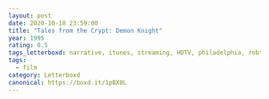 ```yaml
---
layout: post 
date: 2020-10-18 23:59:00
title: "Tales from the Crypt: Demon Knight"
year: 1995
rating: 0.5
tags_letterboxd: narrative, itunes, streaming, HDTV, philadelphia, robtober
tags:
  - film
category: Letterboxd
canonical: https://boxd.it/1pBX0L
---
```

